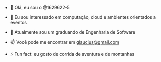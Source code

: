 - 👋 Olá, eu sou o @1629622-5
- 👀 Eu sou interessado em computação, cloud e ambientes orientados a eventos
- 🌱 Atualmente sou um graduando de Engenharia de Software
- 📫 Você pode me encontrar em glaucius@gmail.com

- ⚡ Fun fact: eu gosto de corrida de aventura e de montanhas

<!---
1629622-5/1629622-5 is a ✨ special ✨ repository because its `README.md` (this file) appears on your GitHub profile.
You can click the Preview link to take a look at your changes.
--->
